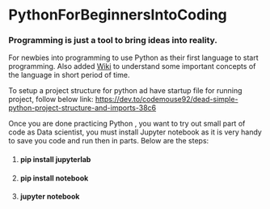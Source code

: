 # PythonForBeginnersIntoCoding

 ### Programming is just a tool to bring ideas into reality.

For newbies into programming to use Python as their first language to start programming. Also added [Wiki](https://github.com/surendrabisht/PythonForBeginnersIntoCoding/wiki) to understand some important concepts of the language in short period of time.

To setup a project structure for python ad have startup file for running project, follow below link:
https://dev.to/codemouse92/dead-simple-python-project-structure-and-imports-38c6



Once you are done practicing Python , you want to try out small part of code as Data scientist, you must install Jupyter notebook as it is very handy to 
save you code and run then in parts.
Below are the steps:
1. #### pip install jupyterlab
2. #### pip install notebook
3. #### jupyter notebook                  
